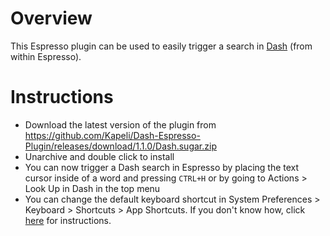 Overview
====================

This Espresso plugin can be used to easily trigger a search in [Dash](http://kapeli.com/dash) (from within Espresso).


# Instructions

* Download the latest version of the plugin from https://github.com/Kapeli/Dash-Espresso-Plugin/releases/download/1.1.0/Dash.sugar.zip
* Unarchive and double click to install
* You can now trigger a Dash search in Espresso by placing the text cursor inside of a word and pressing `CTRL+H` or by going to Actions > Look Up in Dash in the top menu
* You can change the default keyboard shortcut in System Preferences > Keyboard > Shortcuts > App Shortcuts. If you don't know how, click [here](http://lifehacker.com/5720087/how-to-remap-any-keyboard-shortcut-in-mac-os-x) for instructions.
